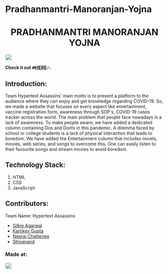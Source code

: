 # Pradhanmantri-Manoranjan-Yojna

<h1 align="center">PRADHANMANTRI MANORANJAN YOJNA</h1>
<p align="center">
</p>

<a href="https://hack36.com"> <img src="http://bit.ly/BuiltAtHack36" height=20px> </a>

<b>Check it out :fire:<a href=https://silkie261001.github.io/Pradhanmantri-Manoranjan-Yojna/>HERE</a></b>:fire:.

## Introduction:

Team Hypertext Assassins' main motto is to present a platform to the audience where they can enjoy and get knowledge regarding COVID-19. So, we made a website that focuses on every aspect like entertainment, vaccine registration form, awareness through SOP's, COVID-19 cases tracker across the world.
The main problem that people face nowadays is a lack of awareness. To make people aware, we have added a dedicated column containing Dos and Donts in this pandemic.
A dilemma faced by school or college students is a lack of physical interaction that leads to boredom. We have added the Entertainment column that includes novels, movies, web series, and songs to overcome this. One can easily listen to their favourite songs and stream movies to avoid boredom.

  
## Technology Stack:
1) HTML
2) CSS
3) JavaScript
  
## Contributors:

Team Name: Hypertext Assassins

* [Silkie Agarwal](https://github.com/silkie261001)
* [Kartikey Gupta](https://github.com/kartikey2991)
* [Neeraj Chatterjee](https://github.com/NeerajChatterjee)
* [Shivanand](https://github.com/pinnacle20)


### Made at:
<a href="https://hack36.com"> <img src="http://bit.ly/BuiltAtHack36" height=20px> </a>

